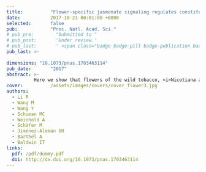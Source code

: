 ```yaml
---
title:          "Flower-specific jasmonate signaling regulates constitutive floral defenses in wild tobacco"
date:           2017-10-21 00:01:00 +0800
selected:       false
pub:            "Proc. Natl. Acad. Sci."
# pub_pre:        "Submitted to "
# pub_post:       'Under review.'
# pub_last:       ' <span class="badge badge-pill badge-publication badge-success">Spotlight</span>'
pub_last: >- 
              
dimensions: "10.1073/pnas.1703463114"
pub_date:       "2017"
abstract: >-
          Here we show that flowers of the wild tobacco, <i>Nicotiana attenuata</i>, constitutively accumulate large amounts of defensive compounds, trypsin proteinase inhibitors, (E)-α-bergamotene and defensins, and that a flower-specific sector of JA signaling regulates these constitutively expressed floral defenses.
cover:          /assets/images/covers/cover_flower3.jpg
authors:
  - Li R
  - Wang M
  - Wang Y
  - Schuman MC
  - Weinhold A
  - Schäfer M
  - Jiménez-Alemán GH
  - Barthel A
  - Baldwin IT
links:
  pdf: /pdf/dummy.pdf
  doi: http://dx.doi.org/10.1073/pnas.1703463114
---
```


